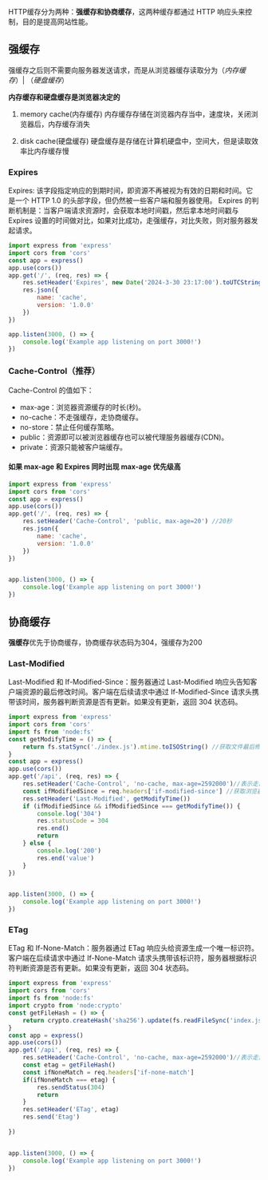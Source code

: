 
HTTP缓存分为两种：**强缓存和协商缓存**，这两种缓存都通过 HTTP 响应头来控制，目的是提高网站性能。

## 强缓存

强缓存之后则不需要向服务器发送请求，而是从浏览器缓存读取分为（*内存缓存*）| （*硬盘缓存*）

**内存缓存和硬盘缓存是浏览器决定的**

1. memory cache(内存缓存) 内存缓存存储在浏览器内存当中，速度块，关闭浏览器后，内存缓存消失

2. disk cache(硬盘缓存) 硬盘缓存是存储在计算机硬盘中，空间大，但是读取效率比内存缓存慢

### Expires
Expires: 该字段指定响应的到期时间，即资源不再被视为有效的日期和时间。它是一个 HTTP 1.0 的头部字段，但仍然被一些客户端和服务器使用。
Expires 的判断机制是：当客户端请求资源时，会获取本地时间戳，然后拿本地时间戳与 Expires 设置的时间做对比，如果对比成功，走强缓存，对比失败，则对服务器发起请求。

```js
import express from 'express'
import cors from 'cors'
const app = express()
app.use(cors())
app.get('/', (req, res) => {
    res.setHeader('Expires', new Date('2024-3-30 23:17:00').toUTCString()) //设置过期时间
    res.json({
        name: 'cache',
        version: '1.0.0'
    })
})

app.listen(3000, () => {
    console.log('Example app listening on port 3000!')
})
```
### Cache-Control（推荐）

Cache-Control 的值如下：

- max-age：浏览器资源缓存的时长(秒)。
- no-cache：不走强缓存，走协商缓存。
- no-store：禁止任何缓存策略。
- public：资源即可以被浏览器缓存也可以被代理服务器缓存(CDN)。
- private：资源只能被客户端缓存。


#### 如果 max-age 和 Expires 同时出现 max-age 优先级高

```js
import express from 'express'
import cors from 'cors'
const app = express()
app.use(cors())
app.get('/', (req, res) => {
    res.setHeader('Cache-Control', 'public, max-age=20') //20秒
    res.json({
        name: 'cache',
        version: '1.0.0'
    })
})


app.listen(3000, () => {
    console.log('Example app listening on port 3000!')
})

```

## 协商缓存

**强缓存**优先于协商缓存，协商缓存状态码为304，强缓存为200

### Last-Modified

Last-Modified 和 If-Modified-Since：服务器通过 Last-Modified 响应头告知客户端资源的最后修改时间。客户端在后续请求中通过 If-Modified-Since 请求头携带该时间，服务器判断资源是否有更新。如果没有更新，返回 304 状态码。

```js
import express from 'express'
import cors from 'cors'
import fs from 'node:fs'
const getModifyTime = () => {
    return fs.statSync('./index.js').mtime.toISOString() //获取文件最后修改时间
}
const app = express()
app.use(cors())
app.get('/api', (req, res) => {
    res.setHeader('Cache-Control', 'no-cache, max-age=2592000')//表示走协商缓存
    const ifModifiedSince = req.headers['if-modified-since'] //获取浏览器上次修改时间
    res.setHeader('Last-Modified', getModifyTime())
    if (ifModifiedSince && ifModifiedSince === getModifyTime()) {
        console.log('304')
        res.statusCode = 304
        res.end()
        return
    } else {
        console.log('200')
        res.end('value')
    }
})


app.listen(3000, () => {
    console.log('Example app listening on port 3000!')
})

```
### ETag
ETag 和 If-None-Match：服务器通过 ETag 响应头给资源生成一个唯一标识符。客户端在后续请求中通过 If-None-Match 请求头携带该标识符，服务器根据标识符判断资源是否有更新。如果没有更新，返回 304 状态码。

```js
import express from 'express'
import cors from 'cors'
import fs from 'node:fs'
import crypto from 'node:crypto'
const getFileHash = () => {
    return crypto.createHash('sha256').update(fs.readFileSync('index.js')).digest('hex')
}
const app = express()
app.use(cors())
app.get('/api', (req, res) => {
    res.setHeader('Cache-Control', 'no-cache, max-age=2592000')//表示走协商缓存
    const etag = getFileHash()
    const ifNoneMatch = req.headers['if-none-match']
    if(ifNoneMatch === etag) {
        res.sendStatus(304)
        return
    }
    res.setHeader('ETag', etag)
    res.send('Etag')
    
})


app.listen(3000, () => {
    console.log('Example app listening on port 3000!')
})

```